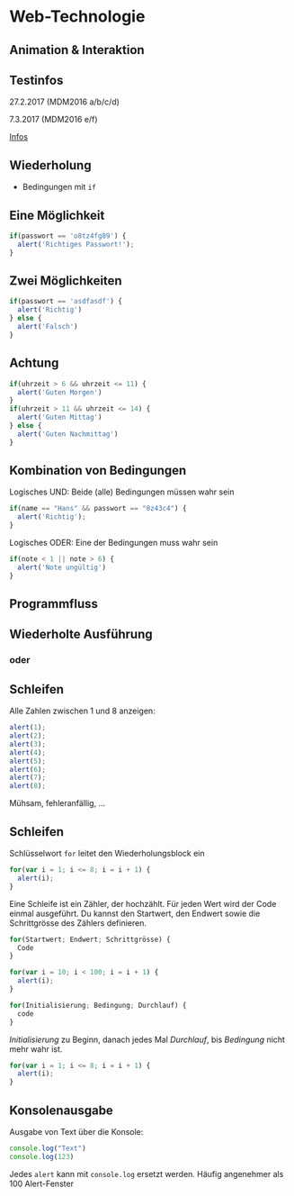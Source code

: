 # Web-Technologie

## Animation & Interaktion



## Testinfos

27.2.2017 (MDM2016 a/b/c/d)

7.3.2017 (MDM2016 e/f)

[Infos](tests/test01.html)



## Wiederholung

* Bedingungen mit `if`



## Eine Möglichkeit

```js
if(passwort == 'o8tz4fg89') {
  alert('Richtiges Passwort!');
}
```



## Zwei Möglichkeiten

```js
if(passwort == 'asdfasdf') {
  alert('Richtig')
} else {
  alert('Falsch')
}
```


## Achtung

```js
if(uhrzeit > 6 && uhrzeit <= 11) {
  alert('Guten Morgen')
}
if(uhrzeit > 11 && uhrzeit <= 14) {
  alert('Guten Mittag')
} else {
  alert('Guten Nachmittag')
}
```


## Kombination von Bedingungen

Logisches UND: Beide (alle) Bedingungen müssen wahr sein

```js
if(name == "Hans" && passwort == "8z43c4") {
  alert('Richtig');
}
```

Logisches ODER: Eine der Bedingungen muss wahr sein

```js
if(note < 1 || note > 6) {
  alert('Note ungültig')
}
```



## Programmfluss



## Wiederholte Ausführung
### oder
## Schleifen



Alle Zahlen zwischen 1 und 8 anzeigen:

```js
alert(1);
alert(2);
alert(3);
alert(4);
alert(5);
alert(6);
alert(7);
alert(8);
```

Mühsam, fehleranfällig, ...



## Schleifen

Schlüsselwort `for` leitet den Wiederholungsblock ein

```js
for(var i = 1; i <= 8; i = i + 1) {
  alert(i);
}
```



Eine Schleife ist ein Zähler, der hochzählt. Für jeden Wert wird der Code einmal ausgeführt. Du kannst den Startwert, den Endwert sowie die Schrittgrösse des Zählers definieren.

```js
for(Startwert; Endwert; Schrittgrösse) {
  Code
}
```

```js
for(var i = 10; i < 100; i = i + 1) {
  alert(i);
}
```


```js
for(Initialisierung; Bedingung; Durchlauf) {
  code
}
```

_Initialisierung_ zu Beginn, danach jedes Mal _Durchlauf_, bis _Bedingung_ nicht mehr wahr ist.

```js
for(var i = 1; i <= 8; i = i + 1) {
  alert(i);
}
```



## Konsolenausgabe

Ausgabe von Text über die Konsole:

```js
console.log("Text")
console.log(123)
```

Jedes `alert` kann mit `console.log` ersetzt werden. Häufig angenehmer als 100 Alert-Fenster
